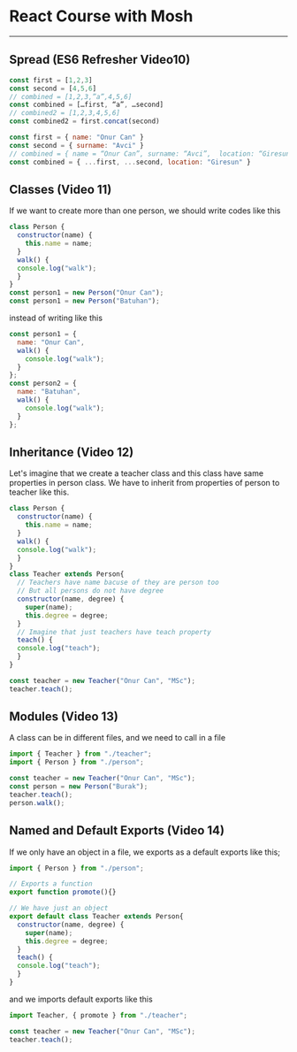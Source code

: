 # React Course with Mosh

---

## Spread (ES6 Refresher Video10)
```javascript
const first = [1,2,3]
const second = [4,5,6]
// combined = [1,2,3,”a”,4,5,6]
const combined = […first, “a”, …second] 
// combined2 = [1,2,3,4,5,6] 
const combined2 = first.concat(second)
```
```javascript
const first = { name: "Onur Can" }
const second = { surname: "Avci" }
// combined = { name = “Onur Can”, surname: “Avci”,  location: “Giresun” }
const combined = { ...first, ...second, location: "Giresun" }
```
## Classes (Video 11)
If we want to create more than one person, 
we should write codes like this
```javascript
class Person {
  constructor(name) {
    this.name = name;
  }
  walk() {
  console.log("walk");
  }
}
const person1 = new Person("Onur Can");
const person1 = new Person("Batuhan");
```
instead of writing like this
```javascript
const person1 = {
  name: "Onur Can",
  walk() {
    console.log("walk");
  }
};
const person2 = {
  name: "Batuhan",
  walk() {
    console.log("walk");
  }
};
```
## Inheritance (Video 12)
Let's imagine that we create a teacher class and this class have same properties in person class. We have to inherit from properties of person to teacher like this.
```javascript
class Person {
  constructor(name) {
    this.name = name;
  }
  walk() {
  console.log("walk");
  }
}
class Teacher extends Person{
  // Teachers have name bacuse of they are person too
  // But all persons do not have degree
  constructor(name, degree) {
    super(name);
    this.degree = degree;
  }
  // Imagine that just teachers have teach property
  teach() {
  console.log("teach");
  }
}

const teacher = new Teacher("Onur Can", "MSc");
teacher.teach();
```
## Modules (Video 13)
A class can be in different files, and we need to call in a file 
```javascript
import { Teacher } from "./teacher";
import { Person } from "./person";

const teacher = new Teacher("Onur Can", "MSc");
const person = new Person("Burak");
teacher.teach();
person.walk();
```
## Named and Default Exports (Video 14)
If we only have an object in a file, we exports as a default exports like this;
```javascript
import { Person } from "./person";

// Exports a function 
export function promote(){}

// We have just an object 
export default class Teacher extends Person{
  constructor(name, degree) {
    super(name);
    this.degree = degree;
  }
  teach() {
  console.log("teach");
  }
}
```
and we imports default exports like this
```javascript
import Teacher, { promote } from "./teacher";

const teacher = new Teacher("Onur Can", "MSc");
teacher.teach();
```


